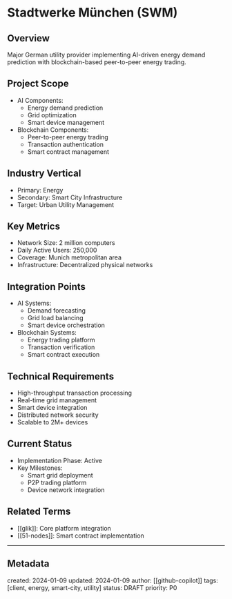 # Stadtwerke München (SWM)

## Overview
Major German utility provider implementing AI-driven energy demand prediction with blockchain-based peer-to-peer energy trading.

## Project Scope
- AI Components:
  - Energy demand prediction
  - Grid optimization
  - Smart device management
- Blockchain Components:
  - Peer-to-peer energy trading
  - Transaction authentication
  - Smart contract management

## Industry Vertical
- Primary: Energy
- Secondary: Smart City Infrastructure
- Target: Urban Utility Management

## Key Metrics
- Network Size: 2 million computers
- Daily Active Users: 250,000
- Coverage: Munich metropolitan area
- Infrastructure: Decentralized physical networks

## Integration Points
- AI Systems:
  - Demand forecasting
  - Grid load balancing
  - Smart device orchestration
- Blockchain Systems:
  - Energy trading platform
  - Transaction verification
  - Smart contract execution

## Technical Requirements
- High-throughput transaction processing
- Real-time grid management
- Smart device integration
- Distributed network security
- Scalable to 2M+ devices

## Current Status
- Implementation Phase: Active
- Key Milestones:
  - Smart grid deployment
  - P2P trading platform
  - Device network integration

## Related Terms
- [[glik]]: Core platform integration
- [[51-nodes]]: Smart contract implementation

---
## Metadata
created: 2024-01-09
updated: 2024-01-09
author: [[github-copilot]]
tags: [client, energy, smart-city, utility]
status: DRAFT
priority: P0